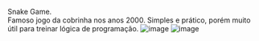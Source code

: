 Snake Game. <br>Famoso jogo da cobrinha nos anos 2000. Simples e prático, porém muito útil para treinar lógica de programação. 
![image](https://github.com/CarneiroD/Snake-Game/assets/104696624/6702f0fb-e79d-4c5b-b706-0603d61de2ae)
![image](https://github.com/CarneiroD/Snake-Game/assets/104696624/b323108a-fa76-4616-b767-cb10d1618d4b)
